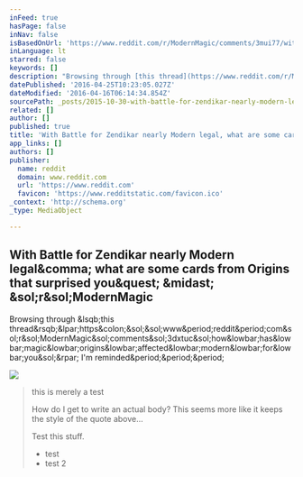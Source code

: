 ```yaml
---
inFeed: true
hasPage: false
inNav: false
isBasedOnUrl: 'https://www.reddit.com/r/ModernMagic/comments/3mui77/with_battle_for_zendikar_nearly_modern_legal_what/'
inLanguage: lt
starred: false
keywords: []
description: "Browsing through [this thread](https://www.reddit.com/r/ModernMagic/comments/3dxtuc/how_has_magic_origins_affected_modern_for_you/) I'm reminded..."
datePublished: '2016-04-25T10:23:05.027Z'
dateModified: '2016-04-16T06:14:34.854Z'
sourcePath: _posts/2015-10-30-with-battle-for-zendikar-nearly-modern-legal-what-are-some.md
related: []
author: []
published: true
title: 'With Battle for Zendikar nearly Modern legal, what are some cards from Origins that surprised you? * /r/ModernMagic'
app_links: []
authors: []
publisher:
  name: reddit
  domain: www.reddit.com
  url: 'https://www.reddit.com'
  favicon: 'https://www.redditstatic.com/favicon.ico'
_context: 'http://schema.org'
_type: MediaObject

---
```

<article style=""><h1>With Battle for Zendikar nearly Modern legal&amp;comma; what are some cards from Origins that surprised you&amp;quest; &amp;midast; &amp;sol;r&amp;sol;ModernMagic</h1><p>Browsing through &amp;lsqb;this thread&amp;rsqb;&amp;lpar;https&amp;colon;&amp;sol;&amp;sol;www&amp;period;reddit&amp;period;com&amp;sol;r&amp;sol;ModernMagic&amp;sol;comments&amp;sol;3dxtuc&amp;sol;how&amp;lowbar;has&amp;lowbar;magic&amp;lowbar;origins&amp;lowbar;affected&amp;lowbar;modern&amp;lowbar;for&amp;lowbar;you&amp;sol;&amp;rpar; I'm reminded&amp;period;&amp;period;&amp;period;</p><img src="https://www.redditstatic.com/icon.png" /></article>

> this is merely a test
> 
> How do I get to write an actual body? This seems more like it keeps the style of the quote above...
> 
> Test this stuff.
> 
> * test
> * test 2